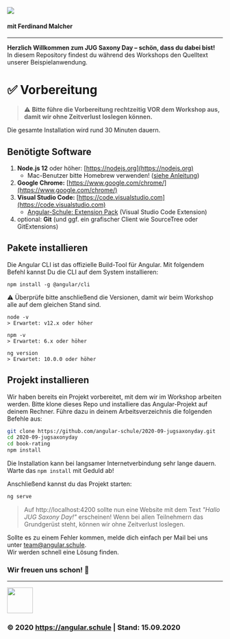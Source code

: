 <img src="http://assets.angular.schule/header-intensivworkshop.png">

#### **mit Ferdinand Malcher**

<hr>

**Herzlich Willkommen zum JUG Saxony Day – schön, dass du dabei bist!**  
In diesem Repository findest du während des Workshops den Quelltext unserer Beispielanwendung.

# ✅ Vorbereitung

> ⚠️ **Bitte führe die Vorbereitung rechtzeitig VOR dem Workshop aus, damit wir ohne Zeitverlust loslegen können.**

Die gesamte Installation wird rund 30 Minuten dauern.

## Benötigte Software

1. **Node.js 12** oder höher: [https://nodejs.org](https://nodejs.org)
   + Mac-Benutzer bitte Homebrew verwenden! ([siehe Anleitung](https://presentations.angular.schule/HOMEBREW_NODE))
2. **Google Chrome:** [https://www.google.com/chrome/](https://www.google.com/chrome/)
4. **Visual Studio Code:** [https://code.visualstudio.com](https://code.visualstudio.com)
   + [Angular-Schule: Extension Pack](https://marketplace.visualstudio.com/items?itemName=angular-schule.angular-schule-extension-pack)  (Visual Studio Code Extension)
5. optional: **Git** (und ggf. ein grafischer Client wie SourceTree oder GitExtensions)


## Pakete installieren

Die Angular CLI ist das offizielle Build-Tool für Angular. Mit folgendem Befehl kannst Du die CLI auf dem System installieren:

```
npm install -g @angular/cli
```

⚠️ Überprüfe bitte anschließend die Versionen, damit wir beim Workshop alle auf dem gleichen Stand sind.

```
node -v
> Erwartet: v12.x oder höher

npm -v
> Erwartet: 6.x oder höher

ng version
> Erwartet: 10.0.0 oder höher
```


## Projekt installieren

Wir haben bereits ein Projekt vorbereitet, mit dem wir im Workshop arbeiten werden.
Bitte klone dieses Repo und installiere das Angular-Projekt auf deinem Rechner.
Führe dazu in deinem Arbeitsverzeichnis die folgenden Befehle aus:

```bash
git clone https://github.com/angular-schule/2020-09-jugsaxonyday.git
cd 2020-09-jugsaxonyday
cd book-rating
npm install
```

Die Installation kann bei langsamer Internetverbindung sehr lange dauern.
Warte das `npm install` mit Geduld ab!

Anschließend kannst du das Projekt starten:

```bash
ng serve
```

> Auf http://localhost:4200 sollte nun eine Website mit dem Text *"Hallo JUG Saxony Day!"* erscheinen!
Wenn bei allen Teilnehmern das Grundgerüst steht, können wir ohne Zeitverlust loslegen.


Sollte es zu einem Fehler kommen, melde dich einfach per Mail bei uns unter [team@angular.schule](mailto:team@angular.schule).  
Wir werden schnell eine Lösung finden.



### Wir freuen uns schon! 🙂

<hr>

<img src="http://assets.angular.schule/logo-angular-schule.png" height="60">

### &copy; 2020 https://angular.schule | Stand: 15.09.2020




